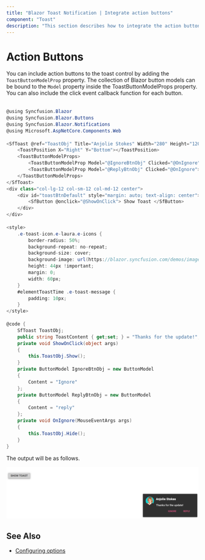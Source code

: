 ```yaml
---
title: "Blazor Toast Notification | Integrate action buttons"
component: "Toast"
description: "This section describes how to integrate the action buttons such as ignore, reply, and more with Blazor toast notification component."
---
```


# Action Buttons

You can include action buttons to the toast control by adding the `ToastButtonModelProp` property. The collection of Blazor button models can be bound to the `Model` property inside the ToastButtonModelProps property. You can also include the click event callback function for each button.

```csharp

@using Syncfusion.Blazor
@using Syncfusion.Blazor.Buttons
@using Syncfusion.Blazor.Notifications
@using Microsoft.AspNetCore.Components.Web

<SfToast @ref="ToastObj" Title="Anjolie Stokes" Width="280" Height="120" Content="@ToastContent" Icon="e-laura">
    <ToastPosition X="Right" Y="Bottom"></ToastPosition>
    <ToastButtonModelProps>
        <ToastButtonModelProp Model="@IgnoreBtnObj" Clicked="@OnIgnore"></ToastButtonModelProp>
        <ToastButtonModelProp Model="@ReplyBtnObj" Clicked="@OnIgnore"></ToastButtonModelProp>
    </ToastButtonModelProps>
</SfToast>
<div class="col-lg-12 col-sm-12 col-md-12 center">
    <div id="toastBtnDefault" style="margin: auto; text-align: center">
        <SfButton @onclick="@ShowOnClick"> Show Toast </SfButton>
    </div>
</div>

<style>
    .e-toast-icon.e-laura.e-icons {
        border-radius: 50%;
        background-repeat: no-repeat;
        background-size: cover;
        background-image: url(https://blazor.syncfusion.com/demos/images/toast/laura.png);
        height: 44px !important;
        margin: 0;
        width: 60px;
    }
    #elementToastTime .e-toast-message {
        padding: 10px;
    }
</style>

@code {
    SfToast ToastObj;
    public string ToastContent { get;set; } = "Thanks for the update!";
    private void ShowOnClick(object args)
    {
        this.ToastObj.Show();
    }
    private ButtonModel IgnoreBtnObj = new ButtonModel
    {
        Content = "Ignore"
    };
    private ButtonModel ReplyBtnObj = new ButtonModel
    {
        Content = "reply"
    };
    private void OnIgnore(MouseEventArgs args)
    {
        this.ToastObj.Hide();
    }
}

```

The output will be as follows.

![Action button](./images/action-button.png)

## See Also

* [Configuring options](./config/)